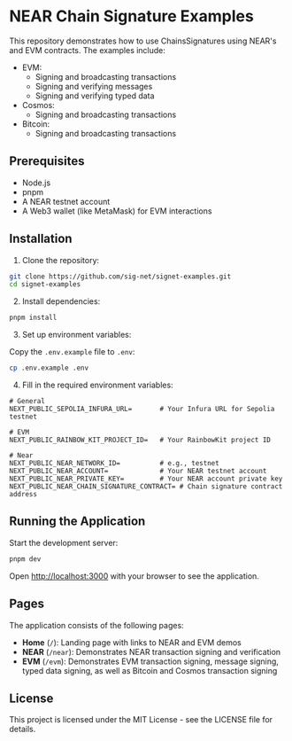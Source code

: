 # NEAR Chain Signature Examples

This repository demonstrates how to use ChainsSignatures using NEAR's and EVM contracts. The examples include:

- EVM:
  - Signing and broadcasting transactions
  - Signing and verifying messages
  - Signing and verifying typed data
- Cosmos:
  - Signing and broadcasting transactions
- Bitcoin:
  - Signing and broadcasting transactions

## Prerequisites

- Node.js
- pnpm
- A NEAR testnet account
- A Web3 wallet (like MetaMask) for EVM interactions

## Installation

1. Clone the repository:

```bash
git clone https://github.com/sig-net/signet-examples.git
cd signet-examples
```

2. Install dependencies:

```bash
pnpm install
```

3. Set up environment variables:

Copy the `.env.example` file to `.env`:

```bash
cp .env.example .env
```

4. Fill in the required environment variables:

```
# General
NEXT_PUBLIC_SEPOLIA_INFURA_URL=       # Your Infura URL for Sepolia testnet

# EVM
NEXT_PUBLIC_RAINBOW_KIT_PROJECT_ID=   # Your RainbowKit project ID

# Near
NEXT_PUBLIC_NEAR_NETWORK_ID=          # e.g., testnet
NEXT_PUBLIC_NEAR_ACCOUNT=             # Your NEAR testnet account
NEXT_PUBLIC_NEAR_PRIVATE_KEY=         # Your NEAR account private key
NEXT_PUBLIC_NEAR_CHAIN_SIGNATURE_CONTRACT= # Chain signature contract address
```

## Running the Application

Start the development server:

```bash
pnpm dev
```

Open [http://localhost:3000](http://localhost:3000) with your browser to see the application.

## Pages

The application consists of the following pages:

- **Home** (`/`): Landing page with links to NEAR and EVM demos
- **NEAR** (`/near`): Demonstrates NEAR transaction signing and verification
- **EVM** (`/evm`): Demonstrates EVM transaction signing, message signing, typed data signing, as well as Bitcoin and Cosmos transaction signing

## License

This project is licensed under the MIT License - see the LICENSE file for details.
